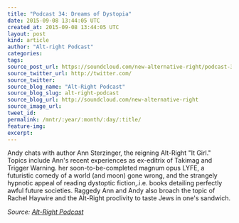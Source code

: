 ```yaml
---
title: "Podcast 34: Dreams of Dystopia"
date: 2015-09-08 13:44:05 UTC
created_at: 2015-09-08 13:44:05 UTC
layout: post
kind: article
author: "Alt-right Podcast"
categories: 
tags: 
source_post_url: https://soundcloud.com/new-alternative-right/podcast-34-dreams-of-dystopia
source_twitter_url: http://twitter.com/
source_twitter: 
source_blog_name: "Alt-Right Podcast"
source_blog_slug: alt-right-podcast
source_blog_url: http://soundcloud.com/new-alternative-right
source_image_url: 
tweet_id:
permalink: /mntr/:year/:month/:day/:title/
feature-img: 
excerpt:
---
```

Andy chats with author Ann Sterzinger, the reigning Alt-Right "It Girl." Topics include Ann's recent experiences as ex-editrix of Takimag and Trigger Warning. her soon-to-be-completed magnum opus LYFE, a futuristic comedy of a world (and moon) gone wrong, and the strangely hypnotic appeal of reading dystoptic fiction,.i.e. books detailing perfectly awful future societies. Raggedy Ann and Andy also broach the topic of Rachel Haywire and the Alt-Right proclivity to taste Jews in one's sandwich.<div class="">
    <i>Source: <a href="http://soundcloud.com/new-alternative-right">Alt-Right Podcast</a></i>
</div>
